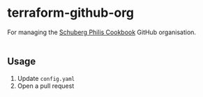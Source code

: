 # terraform-github-org

For managing the [Schuberg Philis Cookbook](https://github.com/sbp-cookbooks) GitHub organisation.
<br>
<br>
## Usage

1. Update `config.yaml`
2. Open a pull request
